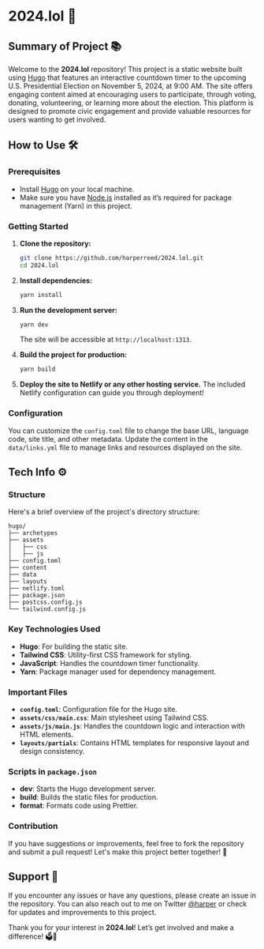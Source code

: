 # 2024.lol 🚀

## Summary of Project 📚
Welcome to the **2024.lol** repository! This project is a static website built using [Hugo](https://gohugo.io/) that features an interactive countdown timer to the upcoming U.S. Presidential Election on November 5, 2024, at 9:00 AM. The site offers engaging content aimed at encouraging users to participate, through voting, donating, volunteering, or learning more about the election. This platform is designed to promote civic engagement and provide valuable resources for users wanting to get involved.

## How to Use 🛠️

### Prerequisites
- Install [Hugo](https://gohugo.io/getting-started/installing/) on your local machine.
- Make sure you have [Node.js](https://nodejs.org/) installed as it’s required for package management (Yarn) in this project.

### Getting Started
1. **Clone the repository:**
   ```bash
   git clone https://github.com/harperreed/2024.lol.git
   cd 2024.lol
   ```

2. **Install dependencies:**
   ```bash
   yarn install
   ```

3. **Run the development server:**
   ```bash
   yarn dev
   ```
   The site will be accessible at `http://localhost:1313`.

4. **Build the project for production:**
   ```bash
   yarn build
   ```

5. **Deploy the site to Netlify or any other hosting service.** The included Netlify configuration can guide you through deployment!

### Configuration
You can customize the `config.toml` file to change the base URL, language code, site title, and other metadata. Update the content in the `data/links.yml` file to manage links and resources displayed on the site.

## Tech Info ⚙️

### Structure
Here's a brief overview of the project's directory structure:

```
hugo/
├── archetypes
├── assets
│   ├── css
│   ├── js
├── config.toml
├── content
├── data
├── layouts
├── netlify.toml
├── package.json
├── postcss.config.js
└── tailwind.config.js
```

### Key Technologies Used
- **Hugo**: For building the static site.
- **Tailwind CSS**: Utility-first CSS framework for styling.
- **JavaScript**: Handles the countdown timer functionality.
- **Yarn**: Package manager used for dependency management.

### Important Files
- **`config.toml`**: Configuration file for the Hugo site.
- **`assets/css/main.css`**: Main stylesheet using Tailwind CSS.
- **`assets/js/main.js`**: Handles the countdown logic and interaction with HTML elements.
- **`layouts/partials`**: Contains HTML templates for responsive layout and design consistency.

### Scripts in `package.json`
- **dev**: Starts the Hugo development server.
- **build**: Builds the static files for production.
- **format**: Formats code using Prettier.

### Contribution
If you have suggestions or improvements, feel free to fork the repository and submit a pull request! Let's make this project better together! 💪

## Support 💬
If you encounter any issues or have any questions, please create an issue in the repository. You can also reach out to me on Twitter [@harper](http://twitter.com/harper) or check for updates and improvements to this project.

Thank you for your interest in **2024.lol**! Let’s get involved and make a difference! 🗳️🌟
